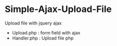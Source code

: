 Simple-Ajax-Upload-File
=======================

Upload file with jquery ajax
+ Upload.php : form field with ajax
+ Handler.php : Upload file php